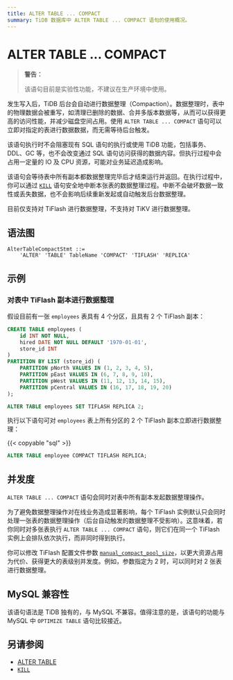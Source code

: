 ```yaml
---
title: ALTER TABLE ... COMPACT
summary: TiDB 数据库中 ALTER TABLE ... COMPACT 语句的使用概况。
---
```


# ALTER TABLE ... COMPACT

> **警告：**
>
> 该语句目前是实验性功能，不建议在生产环境中使用。

发生写入后，TiDB 后台会自动进行数据整理（Compaction）。数据整理时，表中的物理数据会被重写，如清理已删除的数据、合并多版本数据等，从而可以获得更高的访问性能，并减少磁盘空间占用。使用 `ALTER TABLE ... COMPACT` 语句可以立即对指定的表进行数据数据，而无需等待后台触发。

该语句执行时不会阻塞现有 SQL 语句的执行或使用 TiDB 功能，包括事务、DDL、GC 等，也不会改变通过 SQL 语句访问获得的数据内容。但执行过程中会占用一定量的 IO 及 CPU 资源，可能对业务延迟造成影响。

该语句会等待表中所有副本都数据整理完毕后才结束运行并返回。在执行过程中，你可以通过 [`KILL`](/sql-statements/sql-statement-kill.md) 语句安全地中断本张表的数据整理过程。中断不会破坏数据一致性或丢失数据，也不会影响后续重新发起或自动触发后台数据整理。

目前仅支持对 TiFlash 进行数据整理，不支持对 TiKV 进行数据整理。

## 语法图

```ebnf+diagram
AlterTableCompactStmt ::=
    'ALTER' 'TABLE' TableName 'COMPACT' 'TIFLASH' 'REPLICA'
```

## 示例

### 对表中 TiFlash 副本进行数据整理

假设目前有一张 `employees` 表具有 4 个分区，且具有 2 个 TiFlash 副本：

```sql
CREATE TABLE employees (
    id INT NOT NULL,
    hired DATE NOT NULL DEFAULT '1970-01-01',
    store_id INT
)
PARTITION BY LIST (store_id) (
    PARTITION pNorth VALUES IN (1, 2, 3, 4, 5),
    PARTITION pEast VALUES IN (6, 7, 8, 9, 10),
    PARTITION pWest VALUES IN (11, 12, 13, 14, 15),
    PARTITION pCentral VALUES IN (16, 17, 18, 19, 20)
);

ALTER TABLE employees SET TIFLASH REPLICA 2;
```

执行以下语句可对 `employees` 表上所有分区的 2 个 TiFlash 副本立即进行数据整理：

{{< copyable "sql" >}}

```sql
ALTER TABLE employee COMPACT TIFLASH REPLICA;
```

## 并发度

`ALTER TABLE ... COMPACT` 语句会同时对表中所有副本发起数据整理操作。

为了避免数据整理操作对在线业务造成显著影响，每个 TiFlash 实例默认只会同时处理一张表的数据整理操作（后台自动触发的数据整理不受影响）。这意味着，若你同时对多张表执行 `ALTER TABLE ... COMPACT` 语句，则它们在同一个 TiFlash 实例上会排队依次执行，而非同时得到执行。

你可以修改 TiFlash 配置文件参数 [`manual_compact_pool_size`](/tiflash/tiflash-configuration.md)，以更大资源占用为代价、获得更大的表级别并发度。例如，参数指定为 2 时，可以同时对 2 张表进行数据整理。

## MySQL 兼容性

该语句语法是 TiDB 独有的，与 MySQL 不兼容。值得注意的是，该语句的功能与 MySQL 中 `OPTIMIZE TABLE` 语句比较接近。

## 另请参阅

- [ALTER TABLE](/sql-statements/sql-statement-alter-table.md)
- [`KILL`](/sql-statements/sql-statement-kill.md)
